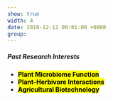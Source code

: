 ```yaml
---
show: true
width: 4
date: 2018-12-12 00:01:00 +0800
group:
---
```

<div>
  <div class="card-body">
    <h5>Past Research Interests</h5>
    <ul>
      <li><strong><mark>Plant Microbiome Function</mark></strong></li>
      <li><strong><mark>Plant-Herbivore Interactions</mark></strong></li>
      <li><strong><mark>Agricultural Biotechnology</mark></strong></li>
    </ul>
  </div>
</div>
